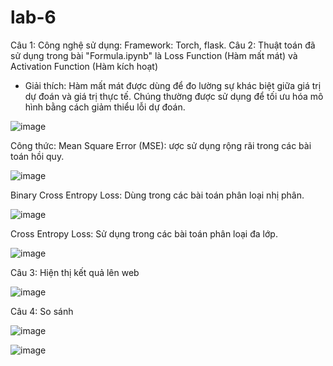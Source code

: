 # lab-6
Câu 1: Công nghệ sử dụng: Framework: Torch, flask.
Câu 2: Thuật toán đã sử dụng trong bài "Formula.ipynb" là Loss Function (Hàm mất mát) và Activation Function (Hàm kích hoạt)
* Giải thích: Hàm mất mát được dùng để đo lường sự khác biệt giữa giá trị dự đoán và giá trị thực tế. Chúng thường được sử dụng để tối ưu hóa mô hình bằng cách giảm thiểu lỗi dự đoán.

![image](https://github.com/user-attachments/assets/03d0bfb8-75ab-422f-979d-f8bed083b71d)

Công thức:
Mean Square Error (MSE): ược sử dụng rộng rãi trong các bài toán hồi quy.

![image](https://github.com/user-attachments/assets/4c2992f0-0ca1-4c6e-8925-932bf896378e)

Binary Cross Entropy Loss: Dùng trong các bài toán phân loại nhị phân.

![image](https://github.com/user-attachments/assets/71802c73-3f35-46d6-ba64-b8f38a1ce413)

Cross Entropy Loss: Sử dụng trong các bài toán phân loại đa lớp.

![image](https://github.com/user-attachments/assets/97d4aa57-3d9c-4f9e-b2af-5a350011ea8d)

Câu 3: Hiện thị kết quả lên web 

![image](https://github.com/user-attachments/assets/897c45e5-2a1b-43e7-acfc-02818772a8b2)

Câu 4: So sánh

![image](https://github.com/user-attachments/assets/5d5f23bb-0dc9-47f0-9c71-bb337b323748)

![image](https://github.com/user-attachments/assets/53b2dd48-4b35-4689-9725-c1f3ff24cc2b)
